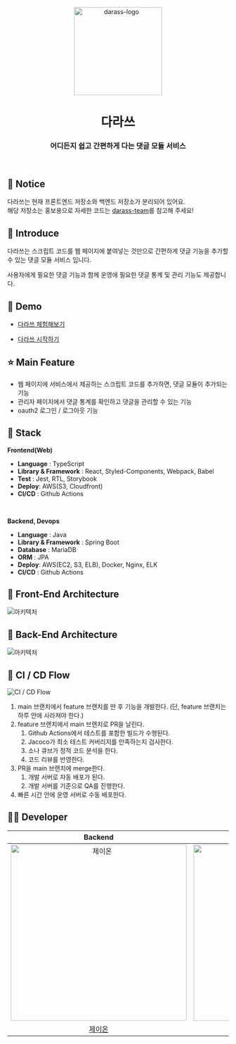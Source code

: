 <p align="middle" >
  <img width="200px;" src="https://user-images.githubusercontent.com/41244373/137938733-acdb3852-6514-4c60-9b80-2d9380c05adc.png" alt="darass-logo"/>
</p>
<h1 align="middle">다라쓰</h1>
<h3 align="middle">어디든지 쉽고 간편하게 다는 댓글 모듈 서비스</h3>

<br/>

## 📌 Notice
다라쓰는 현재 프론트엔드 저장소와 백엔드 저장소가 분리되어 있어요.  
해당 저장소는 홍보용으로 자세한 코드는 [darass-team](https://github.com/darass-team)를 참고해 주세요!

## 📝 Introduce

다라쓰는 스크립트 코드를 웹 페이지에 붙여넣는 것만으로 간편하게 댓글 기능을 추가할 수 있는 댓글 모듈 서비스 입니다.

사용자에게 필요한 댓글 기능과 함께 운영에 필요한 댓글 통계 및 관리 기능도 제공합니다.

## 🐤 Demo
- [다라쓰 체험해보기](https://woowacourse-darass.tistory.com/1)

- [다라쓰 시작하기](https://darass.co.kr)


## ⭐ Main Feature
- 웹 페이지에 서비스에서 제공하는 스크립트 코드를 추가하면, 댓글 모듈이 추가되는 기능
- 관리자 페이지에서 댓글 통계를 확인하고 댓글을 관리할 수 있는 기능
- oauth2 로그인 / 로그아웃 기능


## 🔧 Stack

**Frontend(Web)**
- **Language** : TypeScript
- **Library & Framework** : React, Styled-Components, Webpack, Babel
- **Test** : Jest, RTL, Storybook
- **Deploy**: AWS(S3, Cloudfront)
- **CI/CD** : Github Actions
<br />

**Backend, Devops**
- **Language** : Java 
- **Library & Framework** : Spring Boot
- **Database** : MariaDB
- **ORM** : JPA
- **Deploy**: AWS(EC2, S3, ELB), Docker, Nginx, ELK
- **CI/CD** : Github Actions

## 🔨 Front-End Architecture
![아키텍처](https://user-images.githubusercontent.com/42544600/134909775-cd4d3ab7-6181-4356-8392-097cee0467dd.png)

## 🔨 Back-End Architecture
![아키텍처](https://user-images.githubusercontent.com/56083021/152636238-fd6c19b1-d7ee-4821-98d4-f3d9acced031.png)


## 🔨 CI / CD Flow
![CI / CD Flow](https://user-images.githubusercontent.com/56083021/152636306-da0554bb-434e-4908-a971-e064597df691.png)

1. main 브랜치에서 feature 브랜치를 딴 후 기능을 개발한다. 
(단, feature 브랜치는 하루 안에 사라져야 한다.)
2. feature 브랜치에서 main 브랜치로 PR을 날린다.
    1. Github Actions에서 테스트를 포함한 빌드가 수행된다.
    2. Jacoco가 최소 테스트 커버리지를 만족하는지 검사한다.
    3. 소나 큐브가 정적 코드 분석을 한다.
    4. 코드 리뷰를 반영한다.
3. PR을 main 브랜치에 merge한다.
    1. 개발 서버로 자동 배포가 된다.
    2. 개발 서버를 기준으로 QA를 진행한다.
4. 빠른 시간 안에 운영 서버로 수동 배포한다.


## 🙋‍♂️ Developer

|                                          Backend                                           |                                         Backend                                          |                                         Backend                                          |                                         Backend                                         |                                        Frontend                                         |                                        Frontend                                         |
| :----------------------------------------------------------------------------------------: | :--------------------------------------------------------------------------------------: | :--------------------------------------------------------------------------------------: | :-------------------------------------------------------------------------------------: | :-------------------------------------------------------------------------------------: | :-------------------------------------------------------------------------------------: |
| <img src="https://avatars.githubusercontent.com/u/56083021?v=4" width=400px alt="제이온"/> | <img src="https://avatars.githubusercontent.com/u/37281119?v=4" width=400px alt="우기"/> | <img src="https://avatars.githubusercontent.com/u/68985748?v=4" width=400px alt="아론"/> | <img src="https://avatars.githubusercontent.com/u/41244373?v=4" width=400px alt="제리"> | <img src="https://avatars.githubusercontent.com/u/42544600?v=4" width=400px alt="도비"> | <img src="https://avatars.githubusercontent.com/u/59409762?v=4" width=400px alt="곤이"> |
|                            [제이온](https://github.com/pjy1368)                            |                           [우기](https://github.com/jujubebat)                           |                          [아론](https://github.com/Sehwan-Jang)                          |                         [제리](https://github.com/jaeseongDev)                          |                           [도비](https://github.com/zereight)                           |                          [곤이](https://github.com/yungo1846)                           |
